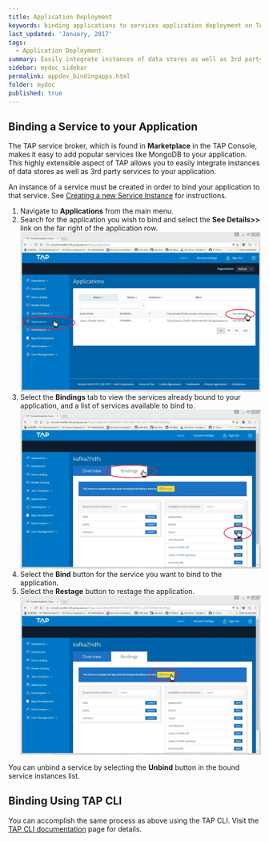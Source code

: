 ```yaml
---
title: Application Deployment
keywords: binding applications to services application deployment on TAP
last_updated: 'January, 2017'
tags:
  - Application Deployment
summary: Easily integrate instances of data stores as well as 3rd party services to your application. 
sidebar: mydoc_sidebar
permalink: appdev_bindingapps.html
folder: mydoc
published: true
---
```


## Binding a Service to your Application

The TAP service broker, which is found in **Marketplace** in the TAP Console, makes it easy to add popular services like MongoDB to your application. This highly extensible aspect of TAP allows you to easily integrate instances of data stores as well as 3rd party services to your application. 

An instance of a service must be created in order to bind your application to that service. See [Creating a new Service Instance](/Platform-Marketplace/marketplace_createinstance.md) for instructions.

1. Navigate to **Applications** from the main menu.
1. Search for the application you wish to bind and select the **See Details>>** link on the far right of the application row.
![appdeploy_binding_screen1.jpg](/images/appdeploy_binding_screen1.jpg)
1. Select the **Bindings** tab to view the services already bound to your application, and a list of services available to bind to. 
![appdeploy_binding_screen2.jpg](/images/appdeploy_binding_screen2.jpg)
1. Select the **Bind** button for the service you want to bind to the application.
1. Select the **Restage** button to restage the application.  
![appdeploy_binding_screen3.jpg](/images/appdeploy_binding_screen3.jpg)

You can unbind a service by selecting the **Unbind** button in the bound service instances list.  

## Binding Using TAP CLI

You can accomplish the same process as above using the TAP CLI.  Visit the [TAP CLI documentation](/Reference-Documents/reference_cli.md) page for details. 
